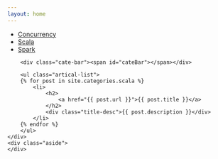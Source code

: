 ```yaml
---
layout: home
---
```


<div class="index-content opinion">
    <div class="section">
        <ul class="artical-cate">
            <li><a href="/" style="text-align:left"><span>Concurrency</span></a></li>
            <li class="on" style="text-align:left"><a href="/scala"><span>Scala</span></a></li>
            <li style="text-align:left"><a href="/spark"><span>Spark</span></a></li>
        </ul>

        <div class="cate-bar"><span id="cateBar"></span></div>

        <ul class="artical-list">
        {% for post in site.categories.scala %}
            <li>
                <h2>
                    <a href="{{ post.url }}">{{ post.title }}</a>
                </h2>
                <div class="title-desc">{{ post.description }}</div>
            </li>
        {% endfor %}
        </ul>
    </div>
    <div class="aside">
    </div>
</div>
